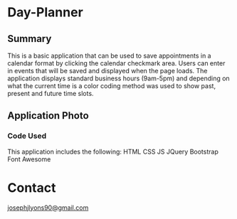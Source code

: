 # Day-Planner

## Summary
This is a basic application that can be used to save appointments in a calendar format by clicking the calendar checkmark area. Users can enter in events that will be saved and displayed when the page loads. The application displays standard business hours (9am-5pm) and depending on what the current time is a color coding method was used to show past, present and future time slots. 

## Application Photo


### Code Used
This application includes the following:
HTML
CSS
JS
JQuery
Bootstrap
Font Awesome

# Contact
josephjlyons90@gmail.com
